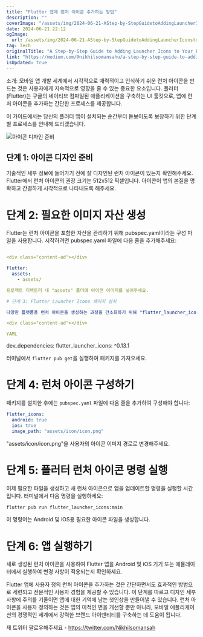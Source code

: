 ```yaml
---
title: "Flutter 앱에 런처 아이콘 추가하는 방법"
description: ""
coverImage: "/assets/img/2024-06-21-AStep-by-StepGuidetoAddingLauncherIconstoYourFlutterApp_0.png"
date: 2024-06-21 22:12
ogImage: 
  url: /assets/img/2024-06-21-AStep-by-StepGuidetoAddingLauncherIconstoYourFlutterApp_0.png
tag: Tech
originalTitle: "A Step-by-Step Guide to Adding Launcher Icons to Your Flutter App"
link: "https://medium.com/@nikhilsomansahu/a-step-by-step-guide-to-adding-launcher-icons-to-your-flutter-app-98b5d7e3bb04"
isUpdated: true
---
```






소개: 모바일 앱 개발 세계에서 시각적으로 매력적이고 인식하기 쉬운 런처 아이콘을 만드는 것은 사용자에게 지속적으로 영향을 줄 수 있는 중요한 요소입니다. 플러터(Flutter)는 구글의 네이티브 컴파일된 애플리케이션을 구축하는 UI 툴킷으로, 앱에 런처 아이콘을 추가하는 간단한 프로세스를 제공합니다.

이 가이드에서는 당신의 플러터 앱이 설치되는 순간부터 돋보이도록 보장하기 위한 단계별 프로세스를 안내해 드리겠습니다.

![아이콘 디자인 준비](/assets/img/2024-06-21-AStep-by-StepGuidetoAddingLauncherIconstoYourFlutterApp_0.png)

## 단계 1: 아이콘 디자인 준비

<div class="content-ad"></div>

기술적인 세부 정보에 들어가기 전에 잘 디자인된 런처 아이콘이 있는지 확인해주세요. Flutter에서 런처 아이콘의 권장 크기는 512x512 픽셀입니다. 아이콘이 앱의 본질을 명확하고 간결하게 시각적으로 나타내도록 해주세요.

# 단계 2: 필요한 이미지 자산 생성

Flutter는 런처 아이콘을 포함한 자산을 관리하기 위해 pubspec.yaml이라는 구성 파일을 사용합니다. 시작하려면 pubspec.yaml 파일에 다음 줄을 추가해주세요:

```yaml

<div class="content-ad"></div>

flutter:
  assets:
    - assets/

프로젝트 디렉토리 내 "assets" 폴더에 아이콘 이미지를 넣어주세요.

# 단계 3: Flutter Launcher Icons 패키지 설치

다양한 플랫폼용 런처 아이콘을 생성하는 과정을 간소화하기 위해 "flutter_launcher_icons" 패키지를 사용할 수 있습니다. 다음 의존성을 pubspec.yaml 파일에 추가해주세요:

<div class="content-ad"></div>

YAML

```
dev_dependencies:
  flutter_launcher_icons: ^0.13.1


터미널에서 `flutter pub get`을 실행하여 패키지를 가져오세요.

# 단계 4: 런처 아이콘 구성하기

<div class="content-ad"></div>

패키지를 설치한 후에는 `pubspec.yaml` 파일에 다음 줄을 추가하여 구성해야 합니다:

```yaml
flutter_icons:
  android: true
  ios: true
  image_path: "assets/icon/icon.png"
```

"assets/icon/icon.png"을 사용자의 아이콘 이미지 경로로 변경해주세요.

<div class="content-ad"></div>

# 단계 5: 플러터 런처 아이콘 명령 실행

이제 필요한 파일을 생성하고 새 런처 아이콘으로 앱을 업데이트할 명령을 실행할 시간입니다. 터미널에서 다음 명령을 실행하세요:

```bash
flutter pub run flutter_launcher_icons:main
```

<div class="content-ad"></div>

이 명령어는 Android 및 iOS용 필요한 아이콘 파일을 생성합니다.

# 단계 6: 앱 실행하기

새로 생성된 런처 아이콘을 사용하여 Flutter 앱을 Android 및 iOS 기기 또는 에뮬레이터에서 실행하여 변경 사항이 적용되는지 확인하세요.

Flutter 앱에 사용자 정의 런처 아이콘을 추가하는 것은 간단하면서도 효과적인 방법으로 세련되고 전문적인 사용자 경험을 제공할 수 있습니다. 이 단계를 따르고 디자인 세부 사항에 주의를 기울이면 앱에 대한 기억에 남는 첫인상을 만들어낼 수 있습니다. 런처 아이콘을 사용자 정의하는 것은 앱의 미적인 면을 개선할 뿐만 아니라, 모바일 애플리케이션의 경쟁적인 세계에서 강력한 브랜드 아이덴티티를 구축하는 데 도움이 됩니다.

<div class="content-ad"></div>

제 트위터 팔로우해주세요 - https://twitter.com/Nikhilsomansah